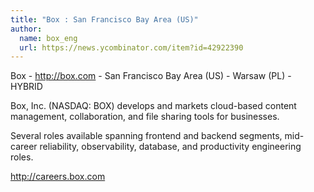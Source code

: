 ```yaml
---
title: "Box : San Francisco Bay Area (US)"
author:
  name: box_eng
  url: https://news.ycombinator.com/item?id=42922390
---
```

Box - <a href="http:&#x2F;&#x2F;box.com" rel="nofollow">http:&#x2F;&#x2F;box.com</a> - San Francisco Bay Area (US) - Warsaw (PL) - HYBRID

Box, Inc. (NASDAQ: BOX) develops and markets cloud-based content management, collaboration, and file sharing tools for businesses.

Several roles available spanning frontend and backend segments, mid-career reliability, observability, database, and productivity engineering roles.

<a href="http:&#x2F;&#x2F;careers.box.com" rel="nofollow">http:&#x2F;&#x2F;careers.box.com</a>
<JobApplication />
